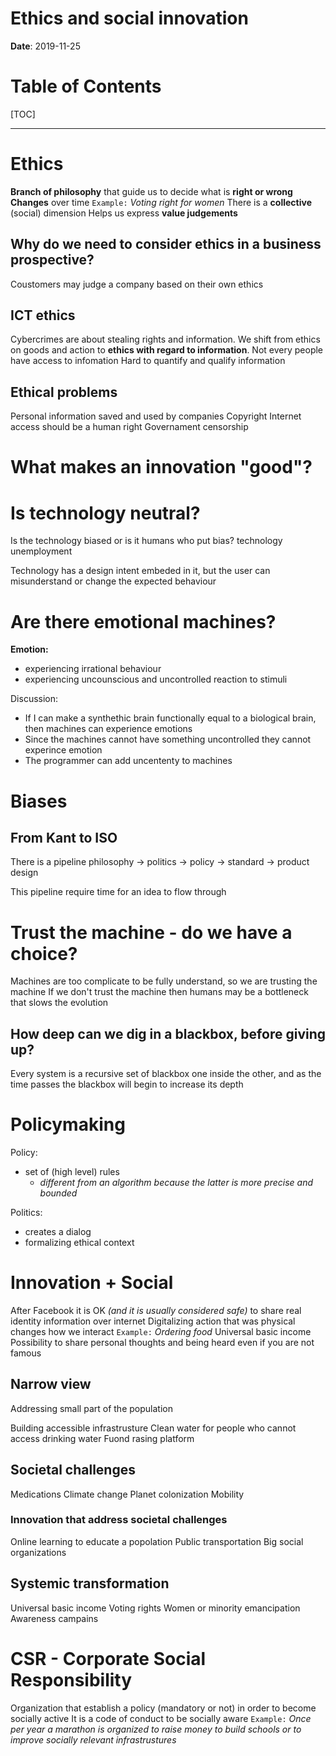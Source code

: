 # Ethics and social innovation

**Date**: 2019-11-25

# Table of Contents

[TOC]

-----

# Ethics

**Branch of philosophy** that guide us to decide what is **right or wrong**
**Changes** over time `Example:` _Voting right for women_
There is a **collective** (social) dimension
Helps us express **value judgements**

## Why do we need to consider ethics in a business prospective?

Coustomers may judge a company based on their own ethics

## ICT ethics

Cybercrimes are about stealing rights and information. We shift from ethics on goods and action to **ethics with regard to information**.
Not every people have access to infomation
Hard to quantify and qualify information

## Ethical problems

Personal information saved and used by companies
Copyright
Internet access should be a human right
Governament censorship

# What makes an innovation "good"?

# Is technology neutral?

Is the technology biased or is it humans who put bias?
technology unemployment

Technology has a design intent embeded in it, but the user can misunderstand or change the expected behaviour

# Are there emotional machines?

**Emotion:**
- experiencing irrational behaviour
- experiencing uncounscious and uncontrolled reaction to stimuli

Discussion:
- If I can make a synthethic brain functionally equal to a biological brain, then machines can experience emotions
- Since the machines cannot have something uncontrolled they cannot experince emotion
- The programmer can add uncententy to machines

# Biases

## From Kant to ISO

There is a pipeline
philosophy → politics → policy → standard → product design

This pipeline require time for an idea to flow through

# Trust the machine - do we have a choice?

Machines are too complicate to be fully understand, so we are trusting the machine
If we don't trust the machine then humans may be a bottleneck that slows the evolution

## How deep can we dig in a blackbox, before giving up?

Every system is a recursive set of blackbox one inside the other, and as the time passes the blackbox will begin to increase its depth

# Policymaking

Policy:
- set of (high level) rules
  - _different from an algorithm because the latter is more precise and bounded_

Politics:
- creates a dialog
- formalizing ethical context

# Innovation + Social

After Facebook it is OK _(and it is usually considered safe)_ to share real identity information over internet
Digitalizing action that was physical changes how we interact `Example:` _Ordering food_
Universal basic income
Possibility to share personal thoughts and being heard even if you are not famous

## Narrow view

Addressing small part of the population

Building accessible infrastrusture
Clean water for people who cannot access drinking water
Fuond rasing platform

## Societal challenges

Medications
Climate change
Planet colonization
Mobility

### Innovation that address societal challenges

Online learning to educate a popolation
Public transportation
Big social organizations

## Systemic transformation

Universal basic income
Voting rights
Women or minority emancipation
Awareness campains

# CSR - Corporate Social Responsibility

Organization that establish a policy (mandatory or not) in order to become socially active
It is a code of conduct to be socially aware
`Example:` _Once per year a marathon is organized to raise money to build schools or to improve socially relevant infrastrustures_
